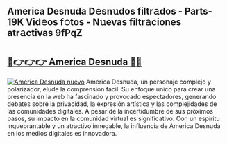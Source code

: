 ## America Desnuda D𝚎sn𝚞dos filtr𝚊dos - Parts-19K Vid𝚎os f𝚘tos - N𝚞evas filtr𝚊ciones atr𝚊ctivas 9fPqZ

# <h2><a href="http://mbadplm.tromn.icu/?c=America+Desnuda">🔗👉👉👉 America Desnuda 🔗🔗</a></h2>

[![America Desnuda nuevo](https://i.imgur.com/pEAQMta.gif)](http://mbadplm.tromn.icu/?c=America+Desnuda)
America Desnuda, un personaje complejo y polarizador, elude la comprensión fácil. Su enfoque único para crear una presencia en la web ha fascinado y provocado espectadores, generando debates sobre la privacidad, la expresión artística y las complejidades de las comunidades digitales. A pesar de la incertidumbre de sus próximos pasos, su impacto en la comunidad virtual es significativo. Con un espíritu inquebrantable y un atractivo innegable, la influencia de America Desnuda en los medios digitales es innovadora.
